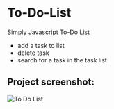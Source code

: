 # To-Do-List

Simply Javascript To-Do List 

 - add a task to list
 - delete task
 - search for a task in the task list
 
 
 ## Project screenshot:

![To Do List](https://user-images.githubusercontent.com/25865551/100132014-1e5ef600-2e85-11eb-935e-f89e5827f858.png)

